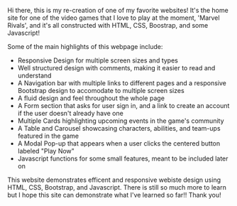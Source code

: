 Hi there, this is my re-creation of one of my favorite websites! 
It's the home site for one of the video games that I love to play at the moment, 'Marvel Rivals', 
and it's all constructed with HTML, CSS, Boostrap, and some Javascript! 

Some of the main highlights of this webpage include: 
 - Responsive Design for multiple screen sizes and types
 - Well structured design with comments, making it easier to read and understand 
 - A Navigation bar with multiple links to different pages and a responsive Bootstrap design to accomodate to multiple screen sizes 
 - A fluid design and feel throughout the whole page 
 - A Form section that asks for user sign in, and a link to create an account if the user doesn't already have one 
 - Multiple Cards highlighting upcoming events in the game's community
 - A Table and Carousel showcasing characters, abilities, and team-ups featured in the game 
 - A Modal Pop-up that appears when a user clicks the centered button labeled "Play Now" 
 - Javascript functions for some small features, meant to be included later on 

This website demonstrates efficent and responsive webiste design using HTML, CSS, Bootstrap, and Javascript. 
There is still so much more to learn but I hope this site can demonstrate what I've learned so far!!
Thank you!  